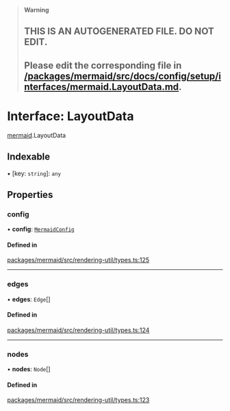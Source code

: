 > **Warning**
>
> ## THIS IS AN AUTOGENERATED FILE. DO NOT EDIT.
>
> ## Please edit the corresponding file in [/packages/mermaid/src/docs/config/setup/interfaces/mermaid.LayoutData.md](../../../../packages/mermaid/src/docs/config/setup/interfaces/mermaid.LayoutData.md).

# Interface: LayoutData

[mermaid](../modules/mermaid.md).LayoutData

## Indexable

▪ \[key: `string`]: `any`

## Properties

### config

• **config**: [`MermaidConfig`](mermaid.MermaidConfig.md)

#### Defined in

[packages/mermaid/src/rendering-util/types.ts:125](https://github.com/mermaid-js/mermaid/blob/master/packages/mermaid/src/rendering-util/types.ts#L125)

---

### edges

• **edges**: `Edge`\[]

#### Defined in

[packages/mermaid/src/rendering-util/types.ts:124](https://github.com/mermaid-js/mermaid/blob/master/packages/mermaid/src/rendering-util/types.ts#L124)

---

### nodes

• **nodes**: `Node`\[]

#### Defined in

[packages/mermaid/src/rendering-util/types.ts:123](https://github.com/mermaid-js/mermaid/blob/master/packages/mermaid/src/rendering-util/types.ts#L123)

